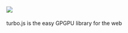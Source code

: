 # ![](https://github.com/turbo/js/raw/master/header.svg)

turbo.js is the easy GPGPU library for the web
